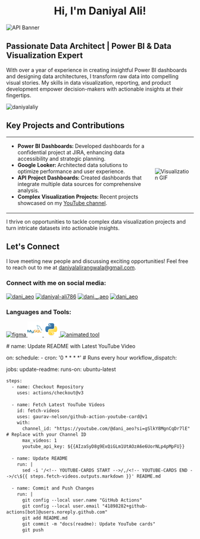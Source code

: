 <h1 align="center">Hi, I'm Daniyal Ali!</h1>

![API Banner](https://raw.githubusercontent.com/walidbosso/walidbosso/main/images/api.gif)

## Passionate Data Architect | Power BI & Data Visualization Expert

With over a year of experience in creating insightful Power BI dashboards and designing data architectures, I transform raw data into compelling visual stories. My skills in data visualization, reporting, and product development empower decision-makers with actionable insights at their fingertips.

<p align="left"> 
  <img src="https://komarev.com/ghpvc/?username=daniyalaliy&label=Profile%20views&color=0e75b6&style=flat" alt="daniyalaliy" /> 
</p>

## Key Projects and Contributions
<table>
  <tr>
    <td>
      <ul>
        <li><strong>Power BI Dashboards:</strong> Developed dashboards for a confidential project at JIRA, enhancing data accessibility and strategic planning.</li>
        <li><strong>Google Looker:</strong> Architected data solutions to optimize performance and user experience.</li>
        <li><strong>API Project Dashboards:</strong> Created dashboards that integrate multiple data sources for comprehensive analysis.</li>
        <li><strong>Complex Visualization Projects:</strong> Recent projects showcased on my <a href="https://www.youtube.com/channel/your_channel">YouTube channel</a>.</li>
      </ul>
    </td>
    <td>
      <img src="https://user-images.githubusercontent.com/74038190/221352987-68da234d-4d62-4e9d-9d7f-098dc657c2dc.gif" alt="Visualization GIF" width="250"/>
    </td>
  </tr>
</table>

I thrive on opportunities to tackle complex data visualization projects and turn intricate datasets into actionable insights.

## Let's Connect

I love meeting new people and discussing exciting opportunities! Feel free to reach out to me at [daniyalalirangwala@gmail.com](mailto:daniyalalirangwala@gmail.com). 

### Connect with me on social media:
<p align="left">
<a href="https://twitter.com/dani_aeo" target="blank"><img align="center" src="https://raw.githubusercontent.com/rahuldkjain/github-profile-readme-generator/master/src/images/icons/Social/twitter.svg" alt="dani_aeo" height="30" width="40" /></a>
<a href="https://linkedin.com/in/daniyal-ali786" target="blank"><img align="center" src="https://raw.githubusercontent.com/rahuldkjain/github-profile-readme-generator/master/src/images/icons/Social/linked-in-alt.svg" alt="daniyal-ali786" height="30" width="40" /></a>
<a href="https://instagram.com/dani._.aeo" target="blank"><img align="center" src="https://raw.githubusercontent.com/rahuldkjain/github-profile-readme-generator/master/src/images/icons/Social/instagram.svg" alt="dani._.aeo" height="30" width="40" /></a>
<a href="https://www.youtube.com/@Dani_aeo" target="blank"><img align="center" src="https://raw.githubusercontent.com/rahuldkjain/github-profile-readme-generator/master/src/images/icons/Social/youtube.svg" alt="dani_aeo" height="30" width="40" /></a>
</p>
<h3 align="left">Languages and Tools:</h3>
<p align="left"> 
  <a href="https://www.figma.com/" target="_blank" rel="noreferrer"> 
    <img src="https://www.vectorlogo.zone/logos/figma/figma-icon.svg" alt="figma" width="40" height="40"/> 
  </a> 
  <a href="https://www.mysql.com/" target="_blank" rel="noreferrer"> 
    <img src="https://raw.githubusercontent.com/devicons/devicon/master/icons/mysql/mysql-original-wordmark.svg" alt="mysql" width="40" height="40"/> 
  </a> 
  <a href="https://www.python.org" target="_blank" rel="noreferrer"> 
    <img src="https://raw.githubusercontent.com/devicons/devicon/master/icons/python/python-original.svg" alt="python" width="40" height="40"/> 
  </a> 
  <a href="#" target="_blank" rel="noreferrer"> 
    <img src="https://www.prowesstics.com/static/images/icon/power_bi_logo.png" alt="animated tool" width="40" height="40"/> 
  </a>
</p>
#
name: Update README with Latest YouTube Video

on:
  schedule:
    - cron: '0 * * * *' # Runs every hour
  workflow_dispatch:

jobs:
  update-readme:
    runs-on: ubuntu-latest

    steps:
      - name: Checkout Repository
        uses: actions/checkout@v3

      - name: Fetch Latest YouTube Videos
        id: fetch-videos
        uses: gaurav-nelson/github-action-youtube-card@v1
        with:
          channel_id: "https://youtube.com/@dani_aeo?si=gSlkY8MgnCqDr7lE"  # Replace with your Channel ID
          max_videos: 1
          youtube_api_key: ${{AIzaSyD8g9ExQiGLm1UtAOzA6e6UorNLp4pMpFU}}

      - name: Update README
        run: |
          sed -i '/<!-- YOUTUBE-CARDS START -->/,/<!-- YOUTUBE-CARDS END -->/c\${{ steps.fetch-videos.outputs.markdown }}' README.md
          
      - name: Commit and Push Changes
        run: |
          git config --local user.name "GitHub Actions"
          git config --local user.email "41898282+github-actions[bot]@users.noreply.github.com"
          git add README.md
          git commit -m "docs(readme): Update YouTube cards"
          git push
